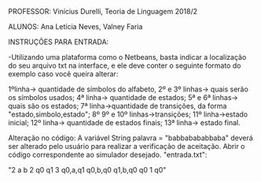 PROFESSOR: Vinícius Durelli, Teoria de Linguagem 2018/2

ALUNOS: Ana Letícia Neves, Valney Faria

INSTRUÇÕES PARA ENTRADA:

-Utilizando uma plataforma como o Netbeans, basta indicar a localização do seu arquivo txt na interface, e ele deve conter o seguinte formato do exemplo caso você queira alterar:

1ºlinha-> quantidade de símbolos do alfabeto, 
2º e 3º linhas-> quais serão os símbolos usados;
4ª linha-> quantidade de estados; 
5ª e 6ª linhas-> quais são os estados;
7ª linha->quantidade de transições, da forma "estado,simbolo,estado"; 
8º 9º e 10º linhas->transições; 
11º linha->estado inicial; 
12º linha-> quantidade de estados finais; 
13ª linha-> estado final.

Alteração no código: A variável String palavra = "babbabababbaba" deverá ser alterado pelo usuário para realizar a verificação de aceitação. Abrir o código correspondente ao simulador desejado. "entrada.txt":

"2
a
b
2
q0
q1
3
q0,a,q1
q0,b,q0
q1,b,q0
q0
1
q0"
